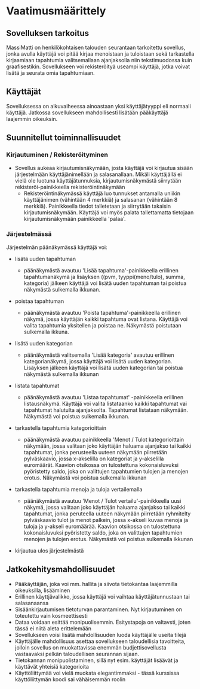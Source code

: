 # Vaatimusmäärittely 

## Sovelluksen tarkoitus

MassiMatti on henkilökohtaisen talouden seurantaan tarkoitettu sovellus, jonka avulla käyttäjä voi pitää kirjaa menoistaan ja tuloistaan sekä tarkastella kirjaamiaan tapahtumia valitsemallaan ajanjaksolla niin tekstimuodossa kuin graafisestikin. Sovellukseen voi rekisteröityä useampi käyttäjä, jotka voivat lisätä ja seurata omia tapahtumiaan.

## Käyttäjät

Sovelluksessa on alkuvaiheessa ainoastaan yksi käyttäjätyyppi eli normaali käyttäjä. Jatkossa sovellukseen mahdollisesti lisätään pääkäyttäjä laajemmin oikeuksin.

## Suunnitellut toiminnallisuudet

### Kirjautuminen / Rekisteröityminen

* Sovellus aukeaa kirjautumisnäkymään, josta käyttäjä voi kirjautua sisään järjestelmään käyttäjänimellään ja salasanallaan.  Mikäli käyttäjällä ei vielä ole luotuna käyttäjätunnuksia, kirjautumisnäkymästä siirrytään rekisteröi-painikkeella rekisteröintinäkymään 
  * Rekisteröintinäkymässä käyttäjä luo tunnukset antamalla uniikin käyttäjänimen (vähintään 4 merkkiä) ja salasanan (vähintään 8 merkkiä). Painikkeella tiedot talletetaan ja siirrytään takaisin kirjautumisnäkymään. Käyttäjä voi myös palata tallettamatta tietojaan kirjautumisnäkymään painikkeella 'palaa'.
  
### Järjestelmässä

Järjestelmän päänäkymässä käyttäjä voi:
  * lisätä uuden tapahtuman
    * päänäkymästä avautuu 'Lisää tapahtuma'-painikkeella erillinen tapahtumanäkymä ja lisäyksen ((pvm, tyyppi(meno/tulo), summa, kategoria) jälkeen käyttäjä voi lisätä uuden tapahtuman tai poistua näkymästä sulkemalla ikkunan.
  * poistaa tapahtuman
    * päänäkymästä avautuu 'Poista tapahtuma'-painikkeella erillinen näkymä, jossa käyttäjän kaikki tapahtuma ovat listana. Käyttäjä voi valita tapahtumia yksitellen ja poistaa ne. Näkymästä poistutaan sulkemalla ikkuna.
  * lisätä uuden kategorian
    * päänäkymästä valitsemalla 'Lisää kategoria' avautuu erillinen kategorianäkymä, jossa käyttäjä voi lisätä uuden kategorian. Lisäyksen jälkeen käyttäjä voi lisätä uuden kategorian tai poistua näkymästä sulkemalla ikkunan
  * listata tapahtumat
    * päänäkymästä avautuu 'Listaa tapahtumat' -painikkeella erillinen listausnäkymä. Käyttäjä voi valita listataanko kaikki tapahtumat vai tapahtumat halutulta ajanjaksolta. Tapahtumat listataan näkymään. Näkymästä voi poistua sulkemalla ikkunan.
    
  * tarkastella tapahtumia kategorioittain
    * päänäkymästä avautuu painikkeella 'Menot / Tulot kategorioittain näkymään, jossa valitaan joko käyttäjän haluama ajanjakso tai kaikki tapahtumat, jonka perusteella uuteen näkymään piirretään pylväskaavio, jossa x-akselilla on kategoriat ja y-akselilla euromäärät. Kaavion otsikossa on tulostettuna kokonaisluvuksi pyöristetty saldo, joka on valittujen tapahtumien tulojen ja menojen erotus. Näkymästä voi poistua sulkemalla ikkunan
    
 * tarkastella tapahtumia menoja ja tuloja vertailemalla
    * päänäkymästä avautuu 'Menot / Tulot vertailu'-painikkeella uusi näkymä, jossa valitaan joko käyttäjän haluama ajanjakso tai kaikki tapahtumat, jonka peruteella uuteen näkymään piirretään ryhmitelty pylväskaavio tulot ja menot palkein, jossa x-akseli kuvaa menoja ja tuloja ja y-akseli euromäärää. Kaavion otsikossa on tulostettuna kokonaisluvuksi pyöristetty saldo, joka on valittujen tapahtumien menojen ja tulojen erotus. Näkymästä voi poistua sulkemalla ikkunan
    
 * kirjautua ulos järjestelmästä
    
 ## Jatkokehitysmahdollisuudet
    
   * Pääkäyttäjän, joka voi mm. hallita ja siivota tietokantaa laajemmilla oikeuksilla, lisääminen
   * Erillinen käyttjävalikko, jossa käyttäjä voi vaihtaa käyttäjätunnustaan tai salasanaansa
   * Sisäänkirjautumisen tietoturvan parantaminen. Nyt kirjautuminen on toteutettu vain kosmeettisesti
   * Dataa voidaan esittää monipuolisemmin. Esitystapoja on valtavsti, joten tässä ei niitä aleta erittelemään
   * Sovellukseen voisi lisätä mahdollisuuden luoda käyttäjälle useita tilejä
   * Käyttäjälle mahdollisuus asettaa sovellukseen taloudellisia tavoitteita, jolloin sovellus on muokattavissa enemmän budjettisovellusta vastaavaksi pelkän taloudellisen seurannan sijaan.
   * Tietokannan monipuolistaminen, sillä nyt esim. käyttäjät lisäävät ja käyttävät yhteisiä kategorioita
   * Käyttöliittymää voi vielä muokata elegantimmaksi - tässä kurssissa käyttöliittymän koodi sai vähäisemmän roolin
   
